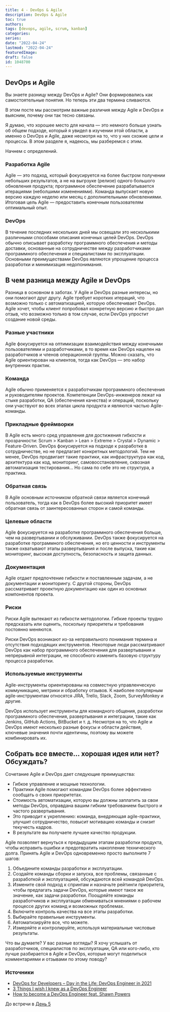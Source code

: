 ```yaml
---
title: 4 - DevOps & Agile
description: DevOps & Agile
toc: true
authors:
tags: [devops, agile, scrum, kanban]
categories:
series:
date: "2022-04-24"
lastmod: "2022-04-24"
featuredImage:
draft: false
id: 1048700
---
```


## DevOps и Agile

Вы знаете разницу между DevOps и Agile? Они формировались как самостоятельные понятия. Но теперь эти два термина сливаются.

В этом посте мы рассмотрим важные различия между Agile и DevOps и выясним, почему они так тесно связаны.

Я думаю, что хорошее место для начала — это немного больше узнать об общем подходе, который я увидел в изучении этой области, а именно о DevOps и Agile, даже несмотря на то, что у них схожие цели и процессы. В этом разделе я, надеюсь, мы разберемся с этим.

Начнем с определений.

### Разработка Agile

Agile — это подход, который фокусируется на более быстром получении небольших результатов, а не на выгрзуке (релизе) одного большого обновления продукта; программное обеспечение разрабатывается итерациями (неболшими изменениями). Команда выпускает новую версию каждую неделю или месяц с дополнительными обновлениями. Итоговая цель Agile — предоставить конечным пользователям оптимальный опыт.

### DevOps

В течение последних нескольких дней мы освещали это несколькими различными способами описания конечных целей DevOps. DevOps обычно описывает разработку программного обеспечения
и методы доставки, основанные на сотрудничестве между разработчиками программного обеспечения и специалистами по эксплуатации. Основными преимуществами DevOps являются упрощение процесса разработки и минимизация недопонимания.

## В чем разница между Agile и DevOps

Разница в основном в заботах. У Agile и DevOps разные интересы, но они помогают друг другу. Agile требует коротких итераций, что возможно только с автоматизацией, которую обеспечивает DevOps. Agile хочет, чтобы клиент попробовал конкретную версию и быстро дал отзыв, что возможно только в том случае, если DevOps упростит создание новой среды.

### Разные участники

Agile фокусируется на оптимизации взаимодействия между конечными пользователями и разработчиками, в то время как DevOps нацелен на разработчиков и членов операционной группы. Можно сказать, что Agile ориентирован на клиентов, тогда как DevOps — это набор внутренних практик.

### Команда

Agile обычно применяется к разработчикам программного обеспечения и руководителям проектов. Компетенции DevOps-инженеров лежат на стыке разработки, QA (обеспечения качества) и операций, поскольку они участвуют во всех этапах цикла продукта и являются частью Agile-команды.

### Прикладные фреймворки

В Agile есть много сред управления для достижения гибкости и прозрачности: Scrum > Kanban > Lean > Extreme > Crystal > Dynamic > Feature-Driven. DevOps фокусируется на подходе к разработке в сотрудничестве, но не предлагает конкретных методологий. Тем не менее, DevOps продвигает такие практики, как инфраструктура как код, архитектура как код, мониторинг, самовосстановление, сквозная автоматизация тестирования... Но сама по себе это не структура, а практика.

### Обратная связь

В Agile основным источником обратной связи является конечный пользователь, тогда как в DevOps более высокий приоритет имеет обратная связь от заинтересованных сторон и самой команды.

### Целевые области

Agile фокусируется на разработке программного обеспечения больше, чем на развертывании и обслуживании. DevOps также фокусируется на разработке программного обеспечения, но его ценности и инструменты также охватывают этапы развертывания и после выпуска, такие как мониторинг, высокая доступность, безопасность и защита данных.

### Документация

Agile отдает предпочтение гибкости и поставленным задачам, а не документации и мониторингу. С другой стороны, DevOps рассматривает проектную документацию как один из основных компонентов проекта.

### Риски

Риски Agile вытекают из гибкости методологии. Гибкие проекты трудно предсказать или оценить, поскольку приоритеты и требования постоянно меняются.

Риски DevOps возникают из-за неправильного понимания термина и отсутствия подходящих инструментов. Некоторые люди рассматривают DevOps как набор программного обеспечения для развертывания и непрерывной интеграции, не способного изменить базовую структуру процесса разработки.

### Используемые инструменты

Agile-инструменты ориентированы на совместную управленческую коммуникацию, метрики и обработку отзывов. К наиболее популярным agile-инструментам относятся JIRA, Trello, Slack, Zoom, SurveyMonkey и другие.

DevOps использует инструменты для командного общения, разработки программного обеспечения, развертывания и интеграции, такие как Jenkins, GitHub Actions, BitBucket и т. д. Несмотря на то, что Agile и DevOps имеют несколько разные фокусы и области действия, ключевые значения почти идентичны, поэтому вы можете комбинировать их.

## Собрать все вместе… хорошая идея или нет? Обсуждать?

Сочетание Agile и DevOps дает следующие преимущества:

- Гибкое управление и мощные технологии.
- Практики Agile помогают командам DevOps более эффективно сообщать о своих приоритетах.
- Стоимость автоматизации, которую вы должны заплатить за свои методы DevOps, оправдана вашим гибким требованием быстрого и частого развертывания.
- Это приводит к укреплению: команда, внедряющая agile-практики, улучшит сотрудничество, повысит мотивацию команды и снизит текучесть кадров.
- В результате вы получаете лучшее качество продукции.

Agile позволяет вернуться к предыдущим этапам разработки продукта, чтобы исправить ошибки и предотвратить накопление технического долга. Принять Agile и DevOps
одновременно просто выполните 7 шагов:

1. Объедините команды разработки и эксплуатации.
2. Создайте команды сборки и запуска, все проблемы, связанные с разработкой и эксплуатацией, обсуждаются всей командой DevOps.
3. Измените свой подход к спринтам и назначьте рейтинги приоритета, чтобы предлагать задачи DevOps, которые имеют такое же значение, как задачи разработки. Поощряйте команды разработчиков и эксплуатации обмениваться мнениями о рабочем процессе других команд и возможных проблемах.
4. Включите контроль качества на все этапы разработки.
5. Выбирайте правильные инструменты.
6. Автоматизируйте все, что можете.
7. Измеряйте и контролируйте, используя материальные числовые результаты.

Что вы думаете? У вас разные взгляды? Я хочу услышать от разработчиков, специалистов по эксплуатации, QA или кого-либо, кто лучше разбирается в Agile и DevOps, которые могут поделиться комментариями и отзывами по этому поводу?

### Источники

-   [DevOps for Developers – Day in the Life: DevOps Engineer in 2021](https://www.youtube.com/watch?v=2JymM0YoqGA)
-   [3 Things I wish I knew as a DevOps Engineer](https://www.youtube.com/watch?v=udRNM7YRdY4)
-   [How to become a DevOps Engineer feat. Shawn Powers](https://www.youtube.com/watch?v=kDQMjAQNvY4)

До встречи в [День 5](../day05)
